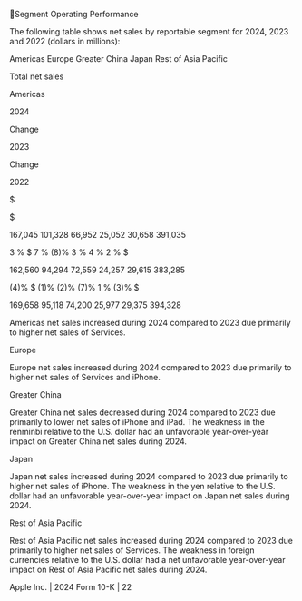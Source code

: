 Segment Operating Performance

The following table shows net sales by reportable segment for 2024, 2023 and 2022 (dollars in millions):

Americas
Europe
Greater China
Japan
Rest of Asia Pacific

Total net sales

Americas

2024

Change

2023

Change

2022

$

$

167,045
101,328
66,952
25,052
30,658
391,035

3 % $
7 %
(8)%
3 %
4 %
2 % $

162,560
94,294
72,559
24,257
29,615
383,285

(4)% $
(1)%
(2)%
(7)%
1 %
(3)% $

169,658
95,118
74,200
25,977
29,375
394,328

Americas net sales increased during 2024 compared to 2023 due primarily to higher net sales of Services.

Europe

Europe net sales increased during 2024 compared to 2023 due primarily to higher net sales of Services and iPhone.

Greater China

Greater China net sales decreased during 2024 compared to 2023 due primarily to lower net sales of iPhone and iPad. The weakness in the renminbi relative to
the U.S. dollar had an unfavorable year-over-year impact on Greater China net sales during 2024.

Japan

Japan net sales increased during 2024 compared to 2023 due primarily to higher net sales of iPhone. The weakness in the yen relative to the U.S. dollar had an
unfavorable year-over-year impact on Japan net sales during 2024.

Rest of Asia Pacific

Rest of Asia Pacific net sales increased during 2024 compared to 2023 due primarily to higher net sales of Services. The weakness in foreign currencies relative
to the U.S. dollar had a net unfavorable year-over-year impact on Rest of Asia Pacific net sales during 2024.

Apple Inc. | 2024 Form 10-K | 22